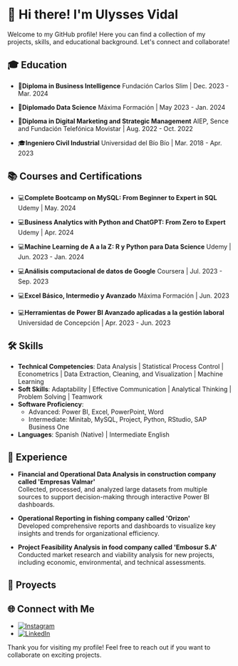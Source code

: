 # 👋 Hi there! I'm Ulysses Vidal

Welcome to my GitHub profile! Here you can find a collection of my projects, skills, and educational background. Let's connect and collaborate!

## 🎓 Education

- 📜**Diploma in Business Intelligence**
Fundación Carlos Slim | Dec. 2023 - Mar. 2024

- 📜**Diplomado Data Science**
Máxima Formación | May 2023 - Jan. 2024

- 📜**Diploma in Digital Marketing and Strategic Management**
AIEP, Sence and Fundación Telefónica Movistar | Aug. 2022 - Oct. 2022

- 🎓**Ingeniero Civil Industrial**
Universidad del Bío Bío | Mar. 2018 - Apr. 2023


## 📚 Courses and Certifications
- 💻**Complete Bootcamp on MySQL: From Beginner to Expert in SQL**
Udemy | May. 2024

- 💻**Business Analytics with Python and ChatGPT: From Zero to Expert**
Udemy | Apr. 2024

- 💻**Machine Learning de A a la Z: R y Python para Data Science**
Udemy | Jun. 2023 - Jan. 2024

- 💻**Análisis computacional de datos de Google**
Coursera | Jul. 2023 - Sep. 2023

- 💻**Excel Básico, Intermedio y Avanzado**
Máxima Formación | Jun. 2023

- 💻**Herramientas de Power BI Avanzado aplicadas a la gestión laboral**
Universidad de Concepción | Apr. 2023 - Jun. 2023
  

## 🛠️ Skills

- **Technical Competencies**: Data Analysis | Statistical Process Control | Econometrics | Data Extraction, Cleaning, and Visualization | Machine Learning
- **Soft Skills**: Adaptability | Effective Communication | Analytical Thinking | Problem Solving | Teamwork
- **Software Proficiency**:
  - Advanced: Power BI, Excel, PowerPoint, Word
  - Intermediate: Minitab, MySQL, Project, Python, RStudio, SAP Business One
- **Languages**: Spanish (Native) | Intermediate English


## 💼 Experience

- **Financial and Operational Data Analysis in construction company called 'Empresas Valmar'**  
  Collected, processed, and analyzed large datasets from multiple sources to support decision-making through interactive Power BI dashboards.

- **Operational Reporting in fishing company called 'Orizon'**  
  Developed comprehensive reports and dashboards to visualize key insights and trends for organizational efficiency.

- **Project Feasibility Analysis in food company called 'Embosur S.A'**  
  Conducted market research and viability analysis for new projects, including economic, environmental, and technical assessments.



## 🚀 Proyects





## 🌐 Connect with Me

- [![Instagram](https://img.shields.io/badge/Instagram-%23E4405F.svg?&style=for-the-badge&logo=instagram&logoColor=white)](https://www.instagram.com/VidalUlysses)
- [![LinkedIn](https://img.shields.io/badge/LinkedIn-%230077B5.svg?&style=for-the-badge&logo=linkedin&logoColor=white)](https://www.linkedin.com/in/Ulysses-Vidal)

Thank you for visiting my profile! Feel free to reach out if you want to collaborate on exciting projects.
